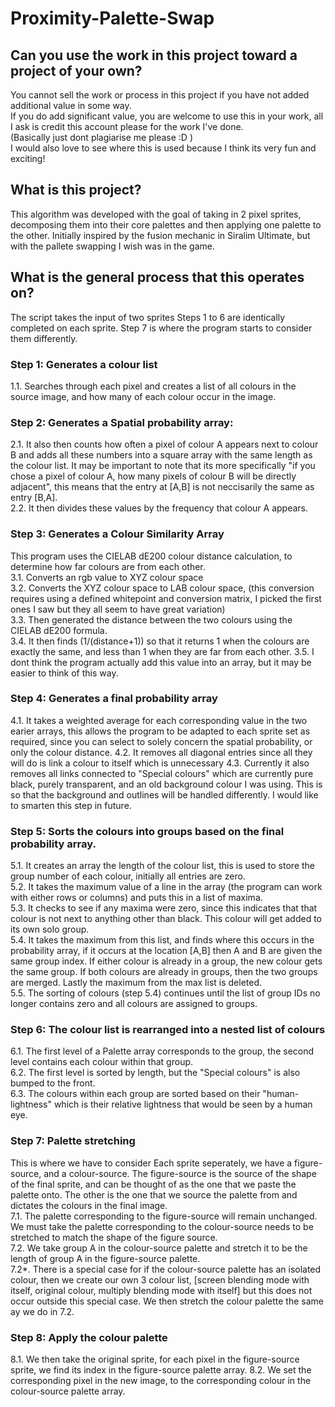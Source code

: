 # Proximity-Palette-Swap
## Can you use the work in this project toward a project of your own?
You cannot sell the work or process in this project if you have not added additional value in some way.   
If you do add significant value, you are welcome to use this in your work, all I ask is credit this account please for the work I've done.  
(Basically just dont plagiarise me please :D )  
I would also love to see where this is used because I think its very fun and exciting!

## What is this project?
This algorithm was developed with the goal of taking in 2 pixel sprites, decomposing them into their core palettes and then applying one palette to the other. Initially inspired by the fusion mechanic in Siralim Ultimate, but with the pallete swapping I wish was in the game.

## What is the general process that this operates on?
The script takes the input of two sprites Steps 1 to 6 are identically completed on each sprite. Step 7 is where the program starts to consider them differently.

### Step 1: Generates a colour list
1.1. Searches through each pixel and creates a list of all colours in the source image, and how many of each colour occur in the image.
### Step 2: Generates a Spatial probability array: 
2.1. It also then counts how often a pixel of colour A appears next to colour B and adds all these numbers into a square array with the same length as the colour list. It may be important to note that its more specifically "if you chose a pixel of colour A, how many pixels of colour B will be directly adjacent", this means that the entry at [A,B] is not neccisarily the same as entry [B,A].  
2.2. It then divides these values by the frequency that colour A appears.
### Step 3: Generates a Colour Similarity Array
This program uses the CIELAB dE200 colour distance calculation, to determine how far colours are from each other.  
3.1. Converts an rgb value to XYZ colour space  
3.2. Converts the XYZ colour space to LAB colour space, (this conversion requires using a defined whitepoint and conversion matrix, I picked the first ones I saw but they all seem to have great variation)  
3.3. Then generated the distance between the two colours using the CIELAB dE200 formula.  
3.4. It then finds (1/(distance+1)) so that it returns 1 when the colours are exactly the same, and less than 1 when they are far from each other.
3.5. I dont think the program actually add this value into an array, but it may be easier to think of this way.  
### Step 4: Generates a final probability array
4.1. It takes a weighted average for each corresponding value in the two earier arrays, this allows the program to be adapted to each sprite set as required, since you can select to solely concern the spatial probability, or only the colour distance.
4.2. It removes all diagonal entries since all they will do is link a colour to itself which is unnecessary
4.3. Currently it also removes all links connected to "Special colours" which are currently pure black, purely transparent, and an old background colour I was using. This is so that the background and outlines will be handled differently. I would like to smarten this step in future.
### Step 5: Sorts the colours into groups based on the final probability array.
5.1.  It creates an array the length of the colour list, this is used to store the group number of each colour, initially all entries are zero.  
5.2.  It takes the maximum value of a line in the array (the program can work with either rows or columns) and puts this in a list of maxima.  
5.3. It checks to see if any maxima were zero, since this indicates that that colour is not next to anything other than black. This colour will get added to its own solo group.  
5.4. It takes the maximum from this list, and finds where this occurs in the probability array, if it occurs at the location [A,B] then A and B are given the same group index. If either colour is already in a group, the new colour gets the same group. If both colours are already in groups, then the two groups are merged. Lastly the maximum from the max list is deleted.  
5.5. The sorting of colours (step 5.4) continues until the list of group IDs no longer contains zero and all colours are assigned to groups.
### Step 6: The colour list is rearranged into a nested list of colours
6.1. The first level of a Palette array corresponds to the group, the second level contains each colour within that group.  
6.2. The first level is sorted by length, but the "Special colours" is also bumped to the front.   
6.3. The colours within each group are sorted based on their "human-lightness" which is their relative lightness that would be seen by a human eye.  
### Step 7: Palette stretching
This is where we have to consider Each sprite seperately, we have a figure-source, and a colour-source. The figure-source is the source of the shape of the final sprite, and can be thought of as the one that we paste the palette onto. The other is the one that we source the palette from and dictates the colours in the final image.   
7.1. The palette corresponding to the figure-source will remain unchanged. We must take the palette corresponding to the colour-source needs to be stretched to match the shape of the figure source.  
7.2. We take group A in the colour-source palette and stretch it to be the length of group A in the figure-source palette.   
7.2*. There is a special case for if the colour-source palette has an isolated colour, then we create our own 3 colour list, [screen blending mode with itself, original colour, multiply blending mode with itself] but this does not occur outside this special case. We then stretch the colour palette the same ay we do in 7.2.  
### Step 8: Apply the colour palette
8.1. We then take the original sprite, for each pixel in the figure-source sprite, we find its index in the figure-source palette array.
8.2. We set the corresponding pixel in the new image, to the corresponding colour in the colour-source palette array.

